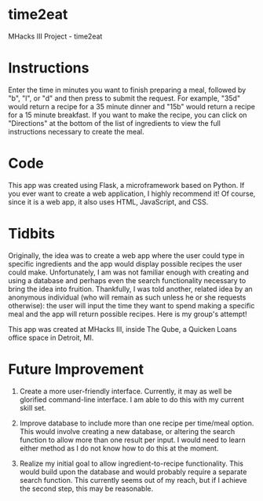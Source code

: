 time2eat
========

MHacks III Project - time2eat

Instructions
==============================================================
Enter the time in minutes you want to finish preparing a meal, followed by "b", "l", or "d" and then press <Enter> to submit the request. For example, "35d" would return a recipe for a 35 minute dinner and "15b" would return a recipe for a 15 minute breakfast. If you want to make the recipe, you can click on "Directions" at the bottom of the list of ingredients to view the full instructions necessary to create the meal.

Code
==============================================================
This app was created using Flask, a microframework based on Python. If you ever want to create a web application, I highly recommend it! Of course, since it is a web app, it also uses HTML, JavaScript, and CSS.

Tidbits
==============================================================

Originally, the idea was to create a web app where the user could type in specific ingredients and the app would display possible recipes the user could make. Unfortunately, I am was not familiar enough with creating and using a database and perhaps even the search functionality necessary to bring the idea into fruition. Thankfully, I was told another, related idea by an anonymous individual (who will remain as such unless he or she requests otherwise): the user will input the time they want to spend making a specific meal and the app will return possible recipes. Here is my group's attempt!

This app was created at MHacks III, inside The Qube, a Quicken Loans office space in Detroit, MI.

Future Improvement
==============================================================

1. Create a more user-friendly interface. Currently, it may as well be glorified  command-line interface. I am able to do this with my current skill set.

2. Improve database to include more than one recipe per time/meal option. This would involve creating a new database, or altering the search function to allow more than one result per input. I would need to learn either method as I do not know how to do this at the moment.

3. Realize my initial goal to allow ingredient-to-recipe functionality. This would build upon the database and would probably require a separate search function. This currently seems out of my reach, but if I achieve the second step, this may be reasonable.
